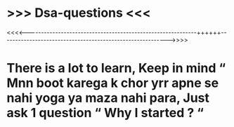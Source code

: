 # >>> Dsa-questions <<<


<<<<------------------------------------------------------------++++++----------------------------------------------------------->>>>


# There is a lot to learn, Keep in mind “ Mnn boot karega k chor yrr apne se nahi yoga ya maza nahi para, Just ask 1 question “ Why I started ? “
